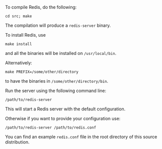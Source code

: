To compile Redis, do the following:

    cd src; make

The compilation will produce a `redis-server` binary.

To install Redis, use

    make install

and all the binaries will be installed on `/usr/local/bin`.

Alternatively:

    make PREFIX=/some/other/directory

to have the binaries in `/some/other/directory/bin`.

Run the server using the following command line:

    /path/to/redis-server

This will start a Redis server with the default configuration.

Otherwise if you want to provide your configuration use:

    /path/to/redis-server /path/to/redis.conf

You can find an example `redis.conf` file in the root directory
of this source distribution.
